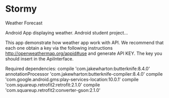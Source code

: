 # Stormy
Weather Forecast


Android App displaying weather. Android student project...
 
 This app demonstrate how weather app work with API. We recommend that each one obtain a key via the following instructions
 http://openweathermap.org/appid#use and generate API KEY. The key you should insert in the ApiInterface.
 
 
 Required dependencies: 
    compile 'com.jakewharton:butterknife:8.4.0'
    annotationProcessor 'com.jakewharton:butterknife-compiler:8.4.0'
    compile 'com.google.android.gms:play-services-location:10.0.1'
    compile 'com.squareup.retrofit2:retrofit:2.1.0'
    compile 'com.squareup.retrofit2:converter-gson:2.1.0'
